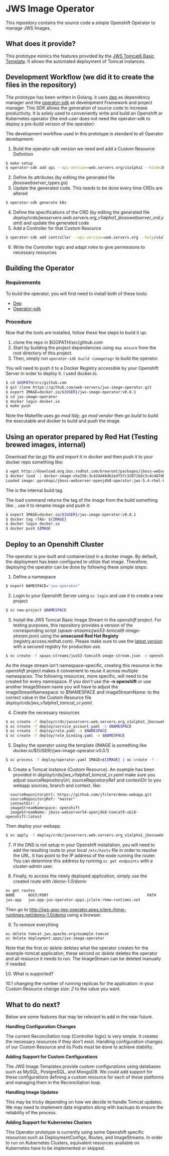 # JWS Image Operator
This repository contains the source code a simple Openshift Operator to manage JWS Images.

## What does it provide?
This prototype mimics the features provided by the [JWS Tomcat8 Basic Template](https://github.com/openshift/openshift-ansible/blob/release-3.11/roles/openshift_examples/files/examples/x86_64/xpaas-templates/jws31-tomcat8-basic-s2i.json). It allows the automated deployment of Tomcat instances.

## Development Workflow (we did it to create the files in the repository)
The prototype has been written in Golang. it uses [dep](https://golang.github.io/dep/) as dependency manager and the [operator-sdk](https://github.com/operator-framework/operator-sdk) as development Framework and project manager. This SDK allows the generation of source code to increase productivity. It is solely used to conveniently write and build an Openshift or Kubernetes operator (the end-user does not need the operator-sdk to deploy a pre-build version of the operator)·

The development workflow used in this prototype is standard to all Operator development:
1. Build the operator-sdk version we need and add a Custom Resource Definition
```bash
$ make setup
$ operator-sdk add api --api-version=web.servers.org/v1alpha1 --kind=JBossWebServer
```
2. Define its attributes (by editing the generated file *jbosswebserver_types.go*)
3. Update the generated code. This needs to be done every time CRDs are altered
```bash
$ operator-sdk generate k8s
```
4. Define the specifications of the CRD (by editing the generated file *deploy/crds/jwsservers.web.servers.org_v1alpha1_jbosswebserver_crd.yaml*) and update the generated code
5. Add a Controller for that Custom Resource
```bash
$ operator-sdk add controller --api-version=web.servers.org --help/v1alpha1 --kind=JBossWebServer
```
6. Write the Controller logic and adapt roles to give permissions to necessary resources

## Building the Operator
### Requirements
To build the operator, you will first need to install both of these tools:
* [Dep](https://golang.github.io/dep/)
* [Operator-sdk](https://github.com/operator-framework/operator-sdk)

### Procedure
Now that the tools are installed, follow these few steps to build it up:

1. clone the repo in $GOPATH/src/github.com
2. Start by building the project dependencies using `dep ensure` from the root directory of this project.
3. Then, simply run `operator-sdk build <imagetag>` to build the operator.

You will need to push it to a Docker Registry accessible by your Openshift Server in order to deploy it. I used docker.io:
```bash
$ cd $GOPATH/src/github.com
$ git clone https://github.com/web-servers/jws-image-operator.git
$ export IMAGE=docker.io/${USER}/jws-image-operator:v0.0.1
$ cd jws-image-operator
$ docker login docker.io
$ make push
```
Note the Makefile uses *go mod tidy*, *go mod vendor* then *go build* to build the executable and docker to build and push the image.

## Using an operator prepared by Red Hat (Testing brewed images, internal)
Download the tar.gz file and import it in docker and then push it to your docker repo something like:
```bash
$ wget http://download.eng.bos.redhat.com/brewroot/packages/jboss-webserver-5-webserver54-openjdk8-tomcat9-rhel8-operator-container/1.0/2/images/docker-image-sha256:a0eba0294e43b6316860bafe9250b377e6afb4ab1dae79681713fa357556f801.x86_64.tar.gz
$ docker load -i docker-image-sha256:3c424d48db2ed757c320716dc5c4c487dba8d11ea7a04df0e63d586c4a0cf760.x86_64.tar.gz
Loaded image: pprokopi/jboss-webserver-openjdk8-operator:jws-5.4-rhel-8-containers-candidate-96397-20200820162758-x86_64
```
The <TAG> is the internal build tag.

The load command returns the tag of the image from the build something like: <TAG>, use it to rename image and push it:
```bash
$ export IMAGE=docker.io/${USER}/jws-image-operator:v0.0.1
$ docker tag <TAG> ${IMAGE}
$ docker login docker.io
$ docker push $IMAGE
```

## Deploy to an Openshift Cluster
The operator is pre-built and containerized in a docker image. By default, the deployment has been configured to utilize that image. Therefore, deploying the operator can be done by following these simple steps:
1. Define a namespace
```bash
$ export NAMESPACE="jws-operator"
```
2. Login to your Openshift Server using `oc login` and use it to create a new project
```bash
$ oc new-project $NAMESPACE
```
3. Install the JWS Tomcat Basic Image Stream in the *openshift* project. For testing purposes, this repository provides a version of the corresponding script (*xpaas-streams/jws53-tomcat9-image-stream.json*) using the __unsecured Red Hat Registy__ (registry.access.redhat.com). Please make sure to use the [latest version](https://github.com/openshift/openshift-ansible) with a secured registry for production use.
```bash
$ oc create -f xpaas-streams/jws53-tomcat9-image-stream.json -n openshift
```
As the image stream isn't namespace-specific, creating this resource in the _openshift_ project makes it convenient to reuse it across multiple namespaces. The following resources, more specific, will need to be created for every namespace.
If you don't use the __-n openshift__ or use another ImageStream name you will have to adjust the imageStreamNamespace: to $NAMESPACE and imageStreamName: to the correct value in the Custom Resource file *deploy/crds/jws_v1alpha1_tomcat_cr.yaml*.
 
4. Create the necessary resources
```bash
$ oc create -f deploy/crds/jwsservers.web.servers.org_v1alpha1_jbosswebserver_crd.yaml -n $NAMESPACE
$ oc create -f deploy/service_account.yaml -n $NAMESPACE
$ oc create -f deploy/role.yaml -n $NAMESPACE
$ oc create -f deploy/role_binding.yaml -n $NAMESPACE
```
5. Deploy the operator using the template (IMAGE is something like docker.io/${USER}/jws-image-operator:v0.0.1)
```bash
$ oc process -f deploy/operator.yaml IMAGE=${IMAGE} | oc create -f -
```
6. Create a Tomcat instance (Custom Resource). An example has been provided in *deploy/crds/jws_v1alpha1_tomcat_cr.yaml*
make sure you adjust sourceRepositoryUrl, sourceRepositoryRef and contextDir to you webapp sources, branch and context.
like:
```
  sourceRepositoryUrl: https://github.com/jfclere/demo-webapp.git
  sourceRepositoryRef: "master"
  contextDir: /
  imageStreamNamespace: openshift
  imageStreamName: jboss-webserver54-openjdk8-tomcat9-ubi8-openshift:latest
```
Then deploy your webapp.
```bash
$ oc apply -f deploy/crds/jwsservers.web.servers.org_v1alpha1_jbosswebserver_cr.yaml
```
7. If the DNS is not setup in your Openshift installation, you will need to add the resulting route to your local `/etc/hosts` file in order to resolve the URL. It has point to the IP address of the node running the router. You can determine this address by running `oc get endpoints` with a cluster-admin user.

8. Finally, to access the newly deployed application, simply use the created route with */demo-1.0/demo*
```bash
oc get routes
NAME      HOST/PORT                                            PATH      SERVICES   PORT      TERMINATION   WILDCARD
jws-app   jws-app-jws-operator.apps.jclere.rhmw-runtimes.net             jws-app    <all>                   None
```
Then go to http://jws-app-jws-operator.apps.jclere.rhmw-runtimes.net/demo-1.0/demo using a browser.

9. To remove everything
```bash
oc delete tomcat.jws.apache.org/example-tomcat
oc delete deployment.apps/jws-image-operator
```
Note that the first *oc delete* deletes what the operator creates for the example-tomcat application, these second *oc delete* deletes the operator and all resource it needs to run. The ImageStream can be deleted manually if needed.

10. What is supported?

10.1 changing the number of running replicas for the application: in your Custom Resource change *size: 2* to the value you want.

## What to do next?
Below are some features that may be relevant to add in the near future.

__Handling Configuration Changes__

The current Reconciliation loop (Controller logic) is very simple. It creates the necessary resources if they don't exist. Handling configuration changes of our Custom Resource and its Pods must be done to achieve stability.

__Adding Support for Custom Configurations__

The JWS Image Templates provide custom configurations using databases such as MySQL, PostgreSQL, and MongoDB. We could add support for these configurations defining a custom resource for each of these platforms and managing them in the Reconciliation loop.

__Handling Image Updates__

This may be tricky depending on how we decide to handle Tomcat updates. We may need to implement data migration along with backups to ensure the reliability of the process.

__Adding Support for Kubernetes Clusters__

This Operator prototype is currently using some Openshift specific resources such as DeploymentConfigs, Routes, and ImageStreams. In order to run on Kubernetes Clusters, equivalent resources available on Kubernetes have to be implemented or skipped.
